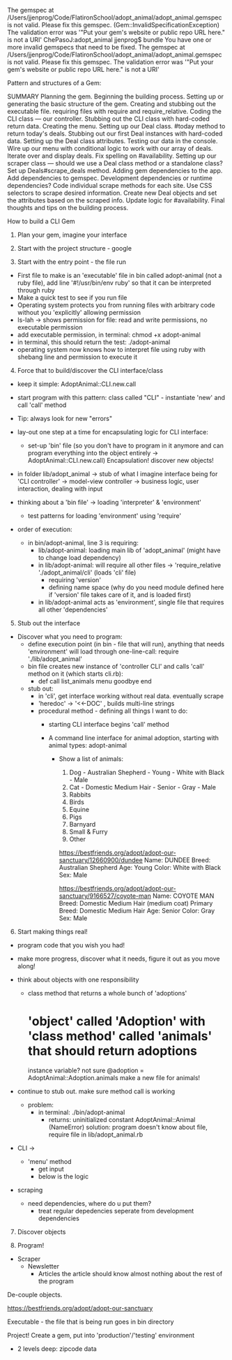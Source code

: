 The gemspec at /Users/jjenprog/Code/FlatironSchool/adopt_animal/adopt_animal.gemspec is not valid. Please fix this gemspec. (Gem::InvalidSpecificationException)
The validation error was '"Put your gem's website or public repo URL here." is not a URI'
ChePasoJ:adopt_animal jjenprog$ bundle
You have one or more invalid gemspecs that need to be fixed.
The gemspec at /Users/jjenprog/Code/FlatironSchool/adopt_animal/adopt_animal.gemspec is not valid. Please fix this gemspec.
The validation error was '"Put your gem's website or public repo URL here." is not a URI'

Pattern and structures of a Gem:

SUMMARY
Planning the gem.
Beginning the building process.
Setting up or generating the basic structure of the gem.
Creating and stubbing out the executable file.
requiring files with require and require_relative.
Coding the CLI class — our controller.
Stubbing out the CLI class with hard-coded return data.
Creating the menu.
Setting up our Deal class.
#today method to return today's deals.
Stubbing out our first Deal instances with hard-coded data.
Setting up the Deal class attributes.
Testing our data in the console.
Wire up our menu with conditional logic to work with our array of deals.
Iterate over and display deals.
Fix spelling on #availability.
Setting up our scraper class — should we use a Deal class method or a standalone class?
Set up Deals#scrape_deals method.
Adding gem dependencies to the app.
Add dependencies to gemspec.
Development dependencies or runtime dependencies?
Code individual scrape methods for each site.
Use CSS selectors to scrape desired information.
Create new Deal objects and set the attributes based on the scraped info.
Update logic for #availability.
Final thoughts and tips on the building process.



How to build a CLI Gem

1. Plan your gem, imagine your interface

2. Start with the project structure - google

3. Start with the entry point - the file run
  - First file to make is an 'executable' file in bin called adopt-animal (not a ruby file), add line '#!/usr/bin/env ruby' so that it can be interpreted through ruby
  - Make a quick test to see if you run file
  - Operating system protects you from running files with arbitrary code without you 'explicitly' allowing permission
  - ls-lah -> shows permission for file:
    read and write permissions, no executable permission
  - add executable permission, in terminal: chmod +x adopt-animal
  - in terminal, this should return the test: ./adopt-animal
  - operating system now knows how to interpret file using ruby with shebang line and permission to execute it

4. Force that to build/discover the CLI interface/class
  - keep it simple: AdoptAnimal::CLI.new.call
  - start program with this pattern: class called "CLI" - instantiate 'new' and call 'call' method
  - Tip: always look for new "errors"
  - lay-out one step at a time for encapsulating logic for CLI interface:
    - set-up 'bin' file (so you don't have to program in it anymore and can program everything into the object entirely -> AdoptAnimal::CLI.new.call) Encapsulation! discover new objects!

  - in folder lib/adopt_animal -> stub of what I imagine interface being for 'CLI controller' -> model-view controller -> business logic, user interaction, dealing with input
  - thinking about a 'bin file' -> loading 'interpreter' & 'environment'
    - test patterns for loading 'environment' using 'require'
  - order of execution:
    - in bin/adopt-animal, line 3 is requiring:   
      - lib/adopt-animal: loading main lib of 'adopt_animal' (might have to change load dependency)
      - in lib/adopt-animal:
       will require all other files -> 'require_relative './adopt_animal/cli' (loads 'cli' file)
        - requiring 'version'
        - defining name space (why do you need module defined here if 'version' file takes care of it, and is loaded first)
      - in lib/adopt-animal acts as  'environment', single file that requires all other 'dependencies'

5. Stub out the interface
  - Discover what you need to program:
    - define execution point (in bin - file that will run), anything that needs 'environment' will load through one-line-call: require './lib/adopt_animal'
    - bin file creates new instance of 'controller CLI' and calls 'call' method on it (which starts cli.rb):
      -   def call
            list_animals
            menu
            goodbye
          end
    - stub out:
      - in 'cli', get interface working without real data. eventually scrape
      - 'heredoc' -> '<<-DOC' , builds multi-line strings
      - procedural method - defining all things I want to do:
        - starting CLI interface begins 'call' method

        - A command line interface for animal adoption, starting with animal types: adopt-animal
          - Show a list of animals:
            1. Dog - Australian Shepherd - Young - White with Black - Male
            2. Cat - Domestic Medium Hair - Senior - Gray - Male
            3. Rabbits
            4. Birds
            5. Equine
            6. Pigs
            7. Barnyard
            8. Small & Furry
            9. Other

            https://bestfriends.org/adopt/adopt-our-sanctuary/12660900/dundee
            Name: DUNDEE
            Breed: Australian Shepherd
            Age: Young
            Color: White with Black
            Sex: Male

            https://bestfriends.org/adopt/adopt-our-sanctuary/9166527/coyote-man
            Name: COYOTE MAN
            Breed: Domestic Medium Hair (medium coat)
            Primary Breed: Domestic Medium Hair
            Age: Senior
            Color: Gray
            Sex: Male

6. Start making things real!
  - program code that you wish you had!
  - make more progress, discover what it needs, figure it out as you move along!
  - think about objects with one responsibility
    -  class method that returns a whole bunch of 'adoptions'
        # 'object' called 'Adoption' with 'class method' called 'animals' that should return adoptions
        instance variable? not sure
        @adoption = AdoptAnimal::Adoption.animals
        make a new file for animals!
  - continue to stub out. make sure method call is working
    - problem:
      - in terminal: ./bin/adopt-animal
        - returns: uninitialized constant AdoptAnimal::Animal (NameError)
    solution: program doesn't know about file, require file in lib/adopt_animal.rb
    <!-- - What is an animal adoption?
    animal_1 = self.new
      - Animal =
      - Breed = dog
      - Sex = male
      - Age = young
      - Vaccinated = yes
      - Location = Manhattan Animal Care Center
      - url = "http://nycacc.org/adopt/johnny-cash-17537" -->
  - CLI ->
    - 'menu' method
      - get input
      - below is the logic

  - scraping
    - need dependencies, where do u put them?
      - treat regular depedencies seperate from development dependencies

7. Discover objects

8. Program!




  - Scraper
    - Newsletter
      - Articles
        the article should know almost nothing about the rest of the program

De-couple objects.

https://bestfriends.org/adopt/adopt-our-sanctuary

Executable - the file that is being run goes in bin directory

Project!
Create a gem, put into 'production'/'testing' environment

- 2 levels deep:
zipcode
data
